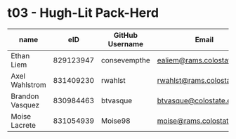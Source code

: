 # t03 - Hugh-Lit Pack-Herd

| name | eID | GitHub Username | Email |
|------|-----|-----------------|-------|
| Ethan Liem | 829123947 | consevempthe | ealiem@rams.colostate.edu |
| Axel Wahlstrom | 831409230 | rwahlst | rwahlst@rams.colostate.edu |
| Brandon Vasquez | 830984463 | btvasque | btvasque@colostate.edu |
| Moise Lacrete | 831054939 | Moise98 | moise@rams.colostate.edu |
